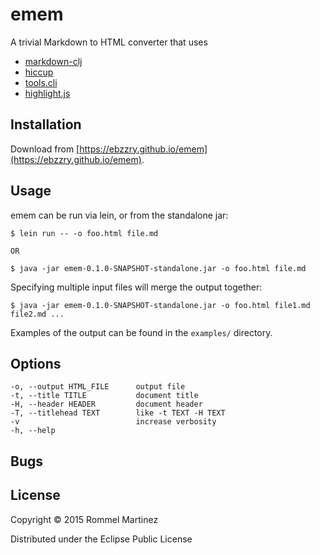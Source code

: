emem
======================================================================

A trivial Markdown to HTML converter that uses

* [markdown-clj](https://github.com/yogthos/markdown-clj)
* [hiccup](https://github.com/weavejester/hiccup)
* [tools.cli](https://github.com/clojure/tools.cli)
* [highlight.js](https://github.com/isagalaev/highlight.js)


## Installation

Download from [https://ebzzry.github.io/emem](https://ebzzry.github.io/emem).

## Usage

emem can be run via lein, or from the standalone jar:

    $ lein run -- -o foo.html file.md

    OR

    $ java -jar emem-0.1.0-SNAPSHOT-standalone.jar -o foo.html file.md

Specifying multiple input files will merge the output together:

    $ java -jar emem-0.1.0-SNAPSHOT-standalone.jar -o foo.html file1.md file2.md ...

Examples of the output can be found in the `examples/` directory.


## Options

    -o, --output HTML_FILE      output file
    -t, --title TITLE           document title
    -H, --header HEADER         document header
    -T, --titlehead TEXT        like -t TEXT -H TEXT
    -v                          increase verbosity
    -h, --help

## Bugs


## License

Copyright © 2015 Rommel Martinez

Distributed under the Eclipse Public License
